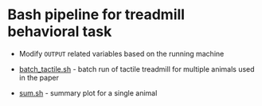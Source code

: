 # Bash pipeline for treadmill behavioral task

- Modify `OUTPUT` related variables based on the running machine

- [batch_tactile.sh](batch_tactile.sh) - batch run of tactile treadmill for multiple animals used in the paper
- [sum.sh](tactile.sh) - summary plot for a single animal